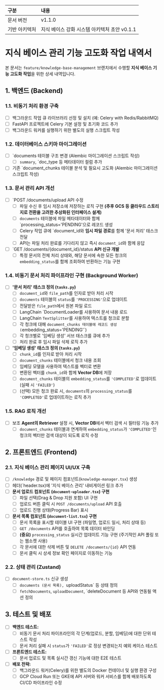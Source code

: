 |구분|내용|
|:--|:--|
|문서 버전|v1.1.0|
|기반 아키텍처|지식 베이스 강화 시스템 아키텍처 초안 v0.1.1|

# 지식 베이스 관리 기능 고도화 작업 내역서
본 문서는 `feature/knowledge-base-management` 브랜치에서 수행할 **지식 베이스 기능 고도화 작업**을 위한 상세 내역입니다.

## 1. 백엔드 (Backend)
### 1.1. 비동기 처리 환경 구축
- [ ] 백그라운드 작업 큐 라이브러리 선정 및 설치 (예: Celery with Redis/RabbitMQ)
- [ ] FastAPI 프로젝트에 Celery 기본 설정 및 초기화 코드 추가
- [ ] 백그라운드 워커를 실행하기 위한 별도의 실행 스크립트 작성

### 1.2. 데이터베이스 스키마 마이그레이션
- [ ] `documents 테이블 구조 변경 (Alembic 마이그레이션 스크립트 작성)
  - [ ] `summary`, `doc_type 등 메타데이터 컬럼 추가
- [ ] 기존 `document_chunks 테이블 분석 및 필요시 고도화 (Alembic 마이그레이션 스크립트 작성)

### 1.3. 문서 관리 API 개선
- [ ] `POST /documents/upload API 수정
  - [ ] 파일 수신 후 임시 저장소에 저장하는 로직 구현 **(추후 GCS 등 클라우드 스토리지로 전환을 고려한 추상화된 인터페이스 설계)**
  - [ ] `documents` 테이블에 파일 메타데이터와 함께 `processing_status='PENDING'으로 레코드 생성
  - [ ] Celery 작업 큐에 `document_id와 **임시 파일 경로**를 함께 '문서 처리' 태스크 전달
  - [ ] API는 파일 처리 완료를 기다리지 않고 즉시 `document_id`와 함께 응답
- [ ] `GET /documents/{document_id}/status **API 신규 개발**
  - [ ] 특정 문서의 전체 처리 상태와, 해당 문서에 속한 모든 청크의 `embedding_status`를 함께 조회하여 반환하는 기능 구현

### 1.4. 비동기 문서 처리 파이프라인 구현 (Background Worker)
- [ ] **'문서 처리' 태스크 정의 (`tasks.py`)**
  - [ ] `document_id`와 `file_path`를 인자로 받아 처리 시작
  - [ ] `documents` 테이블의 `status`를 `'PROCESSING'`으로 업데이트
  - [ ] 전달받은 `file_path`에서 원본 파일 로드
  - [ ] LangChain `DocumentLoader를 사용하여 문서 내용 로드
  - [ ] LangChain `TextSplitter`를 사용하여 텍스트를 청크로 분할
  - [ ] 각 청크에 대해 `document_chunks 테이블에 레코드 생성 (`embedding_status='PENDING'`)
  - [ ] 각 청크별로 '임베딩 생성' 서브 태스크를 큐에 추가
  - [ ] 처리 완료 후 임시 파일 삭제 로직 추가
- [ ] **'임베딩 생성' 태스크 정의 (`tasks.py`)**
  - [ ] `chunk_id`를 인자로 받아 처리 시작
  - [ ] `document_chunks` 테이블에서 청크 내용 조회
  - [ ] 임베딩 모델을 사용하여 텍스트를 벡터로 변환
  - [ ] 변환된 벡터를 `chunk_id`와 함께 **Vector DB**에 저장
  - [ ] `document_chunks` 테이블의 `embedding_status`를 `'COMPLETED'`로 업데이트 (실패 시 `'FAILED'`)
  - [ ] (선택) 모든 청크 완료 시, `documents`의 `processing_status`를 `'COMPLETED'`로 업데이트하는 로직 추가

### 1.5. RAG 로직 개선
- [ ] 보조 **Agent의 Retriever** 설정 시, **Vector DB**에서 벡터 검색 시 필터링 기능 추가
  - [ ] `document_chunks` 테이블과 연계하여 `embedding_status`가 `'COMPLETED'`인 청크의 벡터만 검색 대상이 되도록 로직 수정

## 2. 프론트엔드 (Frontend)
### 2.1. 지식 베이스 관리 페이지 UI/UX 구축
- [ ] `/knowledge` 경로 및 페이지 컴포넌트(`knowledge-manager.tsx`) 생성
- [ ] 헤더(`header.tsx)에 '지식 베이스 관리' 내비게이션 링크 추가
- [ ] **문서 업로드 컴포넌트 (`document-uploader.tsx`) 구현**
  - [ ] 파일 선택(Drag & Drop 지원 포함) UI 구현
  - [ ] 업로드 버튼 클릭 시 `POST /documents/upload` API 호출
  - [ ] 업로드 진행 상태(Progress Bar) 표시
- [ ] **문서 목록 컴포넌트 (`document-list.tsx`) 구현**
  - [ ] 문서 목록을 표시할 테이블 UI 구현 (파일명, 업로드 일시, 처리 상태 등)
  - [ ] `GET /documents` API를 호출하여 목록 데이터 바인딩
  - [ ] **(중요)** `processing_status` 실시간 업데이트 기능 구현 (주기적인 API 폴링 또는 웹소켓 사용)
  - [ ] 각 문서에 대한 삭제 버튼 및 `DELETE /documents/{id}` API 연동
  - [ ] 문서 클릭 시 상세 정보 확인 페이지로 이동하는 기능

### 2.2. 상태 관리 (Zustand)
- [ ] `document-store.ts` 신규 생성
  - [ ] `documents (문서 목록), `uploadStatus` 등 상태 정의
  - [ ] `fetchDocuments`, `uploadDocument`, `deleteDocument 등 API와 연동될 액션 정의

## 3. 테스트 및 배포
- [ ] **백엔드 테스트:**
  - [ ] 비동기 문서 처리 파이프라인의 각 단계(업로드, 분할, 임베딩)에 대한 단위 테스트 작성
  - [ ] 문서 처리 실패 시 `status`가 `'FAILED'`로 정상 변경되는지 예외 케이스 테스트
- [ ] **프론트엔드 테스트:**
  - [ ] 문서 업로드 및 목록 실시간 갱신 기능에 대한 E2E 테스트
- [ ] **배포 전략:**
  - [ ] 백그라운드 워커(Celery)를 위한 별도의 Docker 컨테이너 및 실행 환경 구성
  - [ ] GCP Cloud Run 또는 GKE에 API 서버와 워커 서비스를 함께 배포하도록 CI/CD 파이프라인 수정